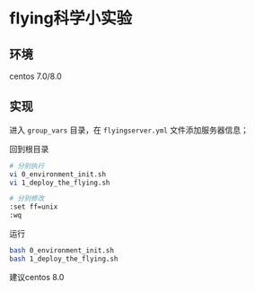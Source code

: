 # flying科学小实验

## 环境
centos 7.0/8.0

## 实现
进入 `group_vars` 目录，在 `flyingserver.yml` 文件添加服务器信息；

回到根目录
```bash
# 分别执行
vi 0_environment_init.sh
vi 1_deploy_the_flying.sh

# 分别修改
:set ff=unix
:wq
```

运行
```bash
bash 0_environment_init.sh
bash 1_deploy_the_flying.sh
```

建议centos 8.0
